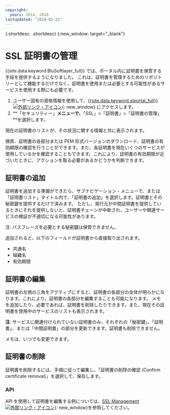 ```yaml
---
copyright:
  years: 2014, 2018
lastupdated: "2018-02-22"
---
```


{:shortdesc: .shortdesc}
{:new_window: target="_blank"}

# SSL 証明書の管理

{{site.data.keyword.BluSoftlayer_full}} では、ポータル内に証明書を保管する手段を提供するようになりました。 これは、証明書を管理するためのリポジトリーとして機能するだけでなく、証明書を使用または必要とする可能性があるサービスを使用する際にも必要です。

1. ユーザー固有の資格情報を使用して、[{{site.data.keyword.slportal_full}} ![外部リンク・アイコン](../../icons/launch-glyph.svg "外部リンク・アイコン")](https://control.softlayer.com/){: new_window} にアクセスします。
2. **「セキュリティー」**メニューで、**「SSL」>「証明書」>「証明書の管理」**を選択します。

現在の証明書のリストが、その状況に関する情報と共に表示されます。

検索、証明書の各部分または PEM 形式バージョンのダウンロード、証明書の有効期限の確認を行うことができます。また、各証明書を現在いくつのサービスが使用しているかを確認することもできます。これにより、証明書の有効期限が近づいたときに、アクションを取る必要があるかどうかを判断できます。

## 証明書の追加

証明書を追加する準備ができたら、サブナビゲーション・メニューで、または「証明書リスト」タイトル内で、「証明書の追加」を選択します。証明書とその秘密鍵を提供するだけで済みます。 ただし、発行元が中間証明書を提供しているときにそれを提供しないと、証明書チェーンが中断され、ユーザーや関連サービスの検証が不適切になる可能性があります。

注: パスフレーズを必要とする秘密鍵は保管できません。

追加されると、以下のフィールドが証明書から直接取り出されます。

* 共通名
* 組織名
* 有効期間

## 証明書の編集

証明書の左側の三角をアクティブにすると、証明書の各部分の全体が明らかになります。これにより、証明書の各部分を編集することも可能になります。 メモを追加したり、必要であれば、証明書を削除したりできます。また、現在その証明書を使用中のサービスのリストも表示されます。

**注**: サービスに関連付けられていない証明書のみ、それぞれの「秘密鍵」、「証明書」、または「中間証明書」の部分を更新できます。証明書も削除できません。

メモは、いつでも変更できます。

## 証明書の削除

証明書を削除するには、手順に従って編集し、「証明書の削除の確認 (Confirm certificate removal)」を選択して、保存します。

### API

API を使用して証明書を編集する例については、[SSL Management ![外部リンク・アイコン](../../icons/launch-glyph.svg "外部リンク・アイコン")](http://sldn.softlayer.com/article/ssl-management){: new_window}を参照してください。 
